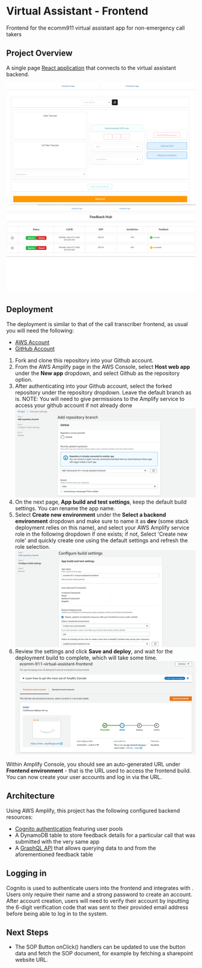# Virtual Assistant - Frontend
Frontend for the ecomm911 virtual assistant app for non-emergency call takers

## Project Overview

A single page [React application](https://github.com/facebook/create-react-app) that connects to the virtual assistant
backend.

![alt text](./documentation_images/AssistantUI.PNG)
![alt text](./documentation_images/FeedbackUI.PNG)

## Deployment

The deployment is similar to that of the call transcriber frontend, as usual you will need the following:
* [AWS Account](https://aws.amazon.com/account/)
* [GitHub Account](https://github.com)

1) Fork and clone this repository into your Github account.
2) From the AWS Amplify page in the AWS Console, select **Host web app** under the **New app** dropdown, and select 
   Github as the repository option.
3) After authenticating into your Github account, select the forked repository under the repository dropdown. Leave the default branch as is.
   NOTE: You will need to give permissions to the Amplify service to access your github account if not already done
   ![alt text](./documentation_images/Step1.PNG)
4) On the next page, **App build and test settings**, keep the default build settings. You can rename the app name.
5) Select **Create new environment** under the **Select a backend environment** dropdown and make sure to name it as **dev** (some stack deployment relies on this name), and select your AWS Amplify service role in the following dropdown if one exists; if not, Select 'Create new role' and quickly create one using the default settings and refresh the role selection.
   ![alt text](./documentation_images/Step2.PNG)
6) Review the settings and click **Save and deploy**, and wait for the deployment build to complete, which will take some time.
   ![alt text](./documentation_images/Step3.PNG)


Within Amplify Console, you should see an auto-generated URL under **Frontend environment** - that is the URL used to access the frontend build. You can now create your user accounts and log in via the URL.

## Architecture

Using AWS Amplify, this project has the following configured backend resources:
* [Cognito authentication](https://docs.amplify.aws/lib/auth/getting-started/q/platform/js) featuring user pools
* A DynamoDB table to store feedback details for a particular call that was submitted with the very same app
* A [GraphQL API](https://docs.amplify.aws/guides/api-graphql/building-a-form-api/q/platform/js) that allows querying data to and from the aforementioned feedback table

## Logging in

Cognito is used to authenticate users into the frontend and integrates with . Users only require their name and a strong password to create an account.
After account creation, users will need to verify their account by inputting the 6-digit verification code that was sent to their provided email address before being able to log in to the system.

## Next Steps

* The SOP Button onClick() handlers can be updated to use the button data and fetch the SOP document, for example by fetching a sharepoint website URL.